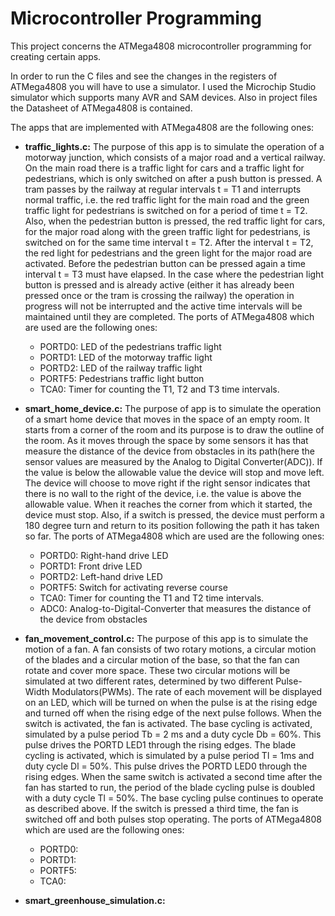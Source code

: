 # Microcontroller Programming
This project concerns the ATMega4808 microcontroller programming for creating certain apps.

In order to run the C files and see the changes in the registers of ATMega4808 you will have to use a simulator. I used the Microchip Studio simulator which supports many AVR and SAM devices. Also in project files the Datasheet of ATMega4808 is contained.

The apps that are implemented with ATMega4808 are the following ones:
- **traffic_lights.c:** The purpose of this app is to simulate the operation of a motorway junction, which consists of a major road and a vertical railway. On the main road there is a traffic light for cars and a traffic light for pedestrians, which is only switched on after a push button is pressed. A tram passes by the railway at regular intervals t = T1 and interrupts normal traffic, i.e. the red traffic light for the main road and the green traffic light for pedestrians is switched on for a period of time t = T2. Also, when the pedestrian button is pressed, the red traffic light for cars, for the major road along with the green traffic light for pedestrians, is switched on for the same time interval t = T2. After the interval t = T2, the red light for pedestrians and the green light for the major road are activated. Before the pedestrian button can be pressed again a time interval t = T3 must have elapsed. In the case where the pedestrian light button is pressed and is already active (either it has already been pressed once or the tram is crossing the railway) the operation in progress will not be interrupted and the active time intervals will be maintained until they are completed. The ports of ATMega4808 which are used are the following ones:
  - PORTD0: LED of the pedestrians traffic light
  - PORTD1: LED of the motorway traffic light
  - PORTD2: LED of the railway traffic light
  - PORTF5: Pedestrians traffic light button
  - TCA0: Timer for counting the T1, T2 and T3 time intervals.

- **smart_home_device.c:** The purpose of app is to simulate the operation of a smart home device that moves in the space of an empty room. It starts from a corner of the room and its purpose is to draw the outline of the room. As it moves through the space by some sensors it has that measure the distance of the device from obstacles in its path(here the sensor values are measured by the Analog to Digital Converter(ADC)). If the value is below the allowable value the device will stop and move left. The device will choose to move right if the right sensor indicates that there is no wall to the right of the device, i.e. the value is above the allowable value. When it reaches the corner from which it started, the device must stop. Also, if a switch is pressed, the device must perform a 180 degree turn and return to its position following the path it has taken so far. The ports of ATMega4808 which are used are the following ones:
  - PORTD0: Right-hand drive LED
  - PORTD1: Front drive LED
  - PORTD2: Left-hand drive LED
  - PORTF5: Switch for activating reverse course
  - TCA0: Timer for counting the T1 and T2 time intervals.
  - ADC0: Analog-to-Digital-Converter that measures the distance of the device from obstacles

- **fan_movement_control.c:** The purpose of this app is to simulate the motion of a fan. A fan consists of two rotary motions, a circular motion of the blades and a circular motion of the base, so that the fan can rotate and cover more space. These two circular motions will be simulated at two different rates, determined by two different Pulse-Width Modulators(PWMs). The rate of each movement will be displayed on an LED, which will be turned on when the pulse is at the rising edge and turned off when the rising edge of the next pulse follows. When the switch is activated, the fan is activated. The base cycling is activated, simulated by a pulse period Tb = 2 ms and a duty cycle Db = 60%. This pulse drives the PORTD LED1 through the rising edges. The blade cycling is activated, which is simulated by a pulse period Tl = 1ms and duty cycle Dl = 50%. This pulse drives the PORTD LED0 through the rising edges. When the same switch is activated a second time after the fan has started to run, the period of the blade cycling pulse is doubled with a duty cycle Tl = 50%. The base cycling pulse continues to operate as described above. If the switch is pressed a third time, the fan is switched off and both pulses stop operating. The ports of ATMega4808 which are used are the following ones:
  - PORTD0:
  - PORTD1:
  - PORTF5:
  - TCA0: 

- **smart_greenhouse_simulation.c:**
